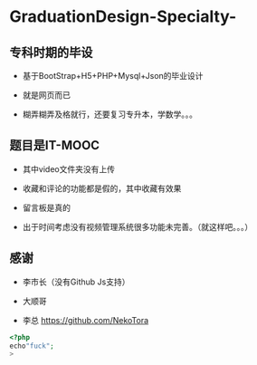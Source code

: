 # GraduationDesign-Specialty-
## 专科时期的毕设

* 基于BootStrap+H5+PHP+Mysql+Json的毕业设计

* 就是网页而已

* 糊弄糊弄及格就行，还要复习专升本，学数学。。。



## 题目是IT-MOOC

* 其中video文件夹没有上传

* 收藏和评论的功能都是假的，其中收藏有效果

* 留言板是真的

* 出于时间考虑没有视频管理系统很多功能未完善。（就这样吧。。。）


## 感谢

* 李市长（没有Github Js支持）

* 大顺哥

* 李总 https://github.com/NekoTora
```php
<?php
echo"fuck";
>
```
